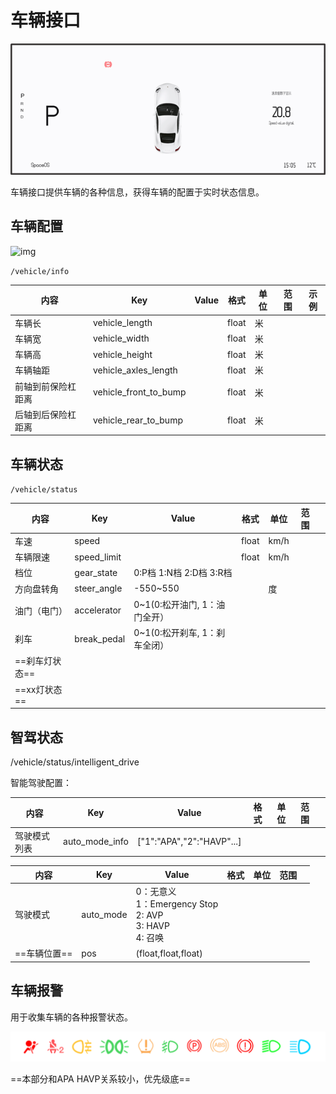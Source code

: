 # 车辆接口

![image-20220318143138889](images/image-20220318143138889.png)

车辆接口提供车辆的各种信息，获得车辆的配置于实时状态信息。

## 车辆配置

![img](https://gimg2.baidu.com/image_search/src=http%3A%2F%2Fi.img16888.com%2FpicLib%2F57338%2F57346%2F2010011819393657.jpg&refer=http%3A%2F%2Fi.img16888.com&app=2002&size=f9999,10000&q=a80&n=0&g=0n&fmt=auto?sec=1650017814&t=48dfa2856727df9b16e1bffe0c817c2a)

`/vehicle/info`

| 内容               | Key                   | Value | 格式  | 单位 | 范围 | 示例 |
| ------------------ | --------------------- | ----- | ----- | ---- | ---- | ---- |
| 车辆长             | vehicle_length        |       | float | 米   |      |      |
| 车辆宽             | vehicle_width         |       | float | 米   |      |      |
| 车辆高             | vehicle_height        |       | float | 米   |      |      |
| 车辆轴距           | vehicle_axles_length  |       | float | 米   |      |      |
| 前轴到前保险杠距离 | vehicle_front_to_bump |       | float | 米   |      |      |
| 后轴到后保险杠距离 | vehicle_rear_to_bump  |       | float | 米   |      |      |

## 车辆状态

`/vehicle/status`

| 内容           | Key         | Value                          | 格式  | 单位 | 范围 |      |
| -------------- | ----------- | ------------------------------ | ----- | ---- | ---- | ---- |
| 车速           | speed       |                                | float | km/h |      |      |
| 车辆限速       | speed_limit |                                | float | km/h |      |      |
| 档位           | gear_state  | 0:P档   1:N档   2:D档    3:R档 |       |      |      |      |
| 方向盘转角     | steer_angle | -550~550                       |       | 度   |      |      |
| 油门（电门）   | accelerator | 0~1(0:松开油门, 1：油门全开）  |       |      |      |      |
| 刹车           | break_pedal | 0~1(0:松开刹车, 1：刹车全闭）  |       |      |      |      |
| ==刹车灯状态== |             |                                |       |      |      |      |
| ==xx灯状态==   |             |                                |       |      |      |      |

## 智驾状态

/vehicle/status/intelligent_drive

智能驾驶配置：

| 内容         | Key            | Value                     | 格式 | 单位 | 范围 |      |
| ------------ | -------------- | ------------------------- | ---- | ---- | ---- | ---- |
| 驾驶模式列表 | auto_mode_info | ["1":"APA","2":"HAVP"...] |      |      |      |      |

| 内容         | Key       | Value                                                        | 格式 | 单位 | 范围 |      |
| ------------ | --------- | ------------------------------------------------------------ | ---- | ---- | ---- | ---- |
| 驾驶模式     | auto_mode | 0：无意义   <br />1：Emergency Stop<br />2: AVP <br />3: HAVP <br />4: 召唤 |      |      |      |      |
| ==车辆位置== | pos       | (float,float,float)                                          |      |      |      |      |

## 车辆报警

用于收集车辆的各种报警状态。

![image-20220318151837593](images/image-20220318151837593.png)

==本部分和APA HAVP关系较小，优先级底==
